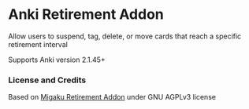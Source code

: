 # Anki Retirement Addon 

Allow users to suspend, tag, delete, or move cards that reach a specific retirement interval

Supports Anki version 2.1.45+

### License and Credits

Based on [Migaku Retirement Addon](https://ankiweb.net/shared/info/1666520655) under GNU AGPLv3 license
